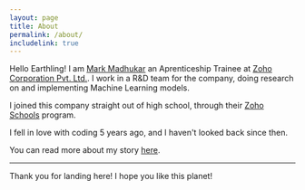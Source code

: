 ```yaml
---
layout: page
title: About
permalink: /about/
includelink: true
---
```

Hello Earthling! I am [Mark Madhukar](https://www.linkedin.com/in/mark-madhukar2215/) an Aprenticeship Trainee at [Zoho Corporation Pvt. Ltd.](https://www.zohocorp.com). I work in a R&D team for the company, doing research on and implementing Machine Learning models.

I joined this company straight out of high school, through their [Zoho Schools](https://www.zohoschools.com/zs-technology) program.

I fell in love with coding 5 years ago, and I haven't looked back since then. 

You can read more about my story [here](/2024/09/12/my-story/).

---

Thank you for landing here! I hope you like this planet!
